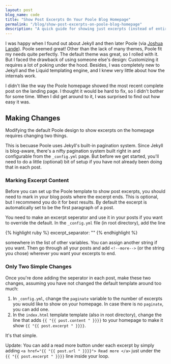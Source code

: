 ```yaml
---
layout: post
blog_name: code
title: "Show Post Excerpts On Your Poole Blog Homepage"
permalink: "/blog/show-post-excerpts-on-poole-blog-homepage"
description: "A quick guide for showing just excerpts (instead of entire blog posts) on a Poole-based Jekyll blog site."
---
```


I was happy when I found out about Jekyll and then later Poole (via [Joshua Lande](http://joshualande.com/jekyll-github-pages-poole/)). Poole seemed great! Other than the lack of many themes, Poole fit my needs quite perfectly. The default theme was great, so I rolled with it. But I faced the drawback of using someone else's design: Customizing it requires a lot of poking under the hood. Besides, I was completely new to Jekyll and the Liquid templating engine, and I knew very little about how the internals work.

I didn't like the way the Poole homepage showed the most recent complete post on the landing page. I thought it would be hard to fix, so I didn't bother for some time. When I did get around to it, I was surprised to find out how easy it was.

<!--more-->

## Making Changes

Modifying the default Poole design to show excerpts on the homepage requires changing two things.

This is becuase Poole uses Jekyll's built-in pagination system. Since Jekyll is blog-aware, there's a nifty pagination system built right in and configurable from the `_config.yml` page. But before we get started, you'll need to do a little (optional) bit of setup if you have not already been doing that in each post.

### Marking Excerpt Content

Before you can set up the Poole template to show post excerpts, you should need to mark in your blog posts where the excerpt ends. This is optional, but I recommend you do it for best results. By default the excerpt is automatically set to be the first paragraph of a post.

You need to make an excerpt seperator and use it in your posts if you want to override the default. In the `_config.yml` file (in root directory), add the line 

{% highlight ruby %}
excerpt_separator: "<!--more-->"
{% endhighlight %}

somewhere in the list of other variables. You can assign another string if you want. Then go through all your posts and add `<!--more-->` (or the string you chose) wherever you want your excerpts to end.

### Only Two Simple Changes

Once you're done adding the seperator in each post, make these two changes, assuming you have not changed the default template around too much:

1. In `_config.yml`, change the `paginate` variable to the number of excerpts you would like to show on your homepage. In case there is no `paginate`, you can add one.
2. In the `index.html` template template (also in root directory), change the line that adds `{{ "{{ post.content " }}}}` to your homepage to make it show `{{ "{{ post.excerpt " }}}}`.

It's that simple.

Update: You can add a read more button under each excerpt by simply adding `<a href="{{ "{{ post.url " }}}}"> Read more </a>` just under the `{{ "{{ post.excerpt " }}}}` line inside your loop.
